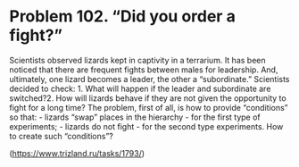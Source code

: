 # Problem 102. “Did you order a fight?”

Scientists observed lizards kept in captivity in a terrarium. It has been noticed that there are frequent fights between males for leadership. And, ultimately, one lizard becomes a leader, the other a “subordinate.” Scientists decided to check: 1. What will happen if the leader and subordinate are switched?2. How will lizards behave if they are not given the opportunity to fight for a long time? The problem, first of all, is how to provide “conditions” so that: - lizards “swap” places in the hierarchy - for the first type of experiments; - lizards do not fight - for the second type experiments. How to create such “conditions”?

(https://www.trizland.ru/tasks/1793/)